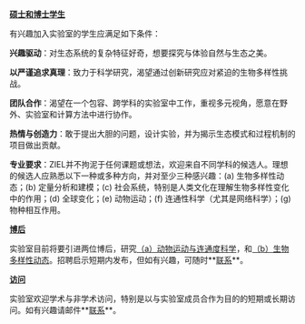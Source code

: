 
__[硕士和博士学生]()__

有兴趣加入实验室的学生应满足如下条件：

**兴趣驱动**：对生态系统的复杂特征好奇，想要探究与体验自然与生态之美。

**以严谨追求真理**：致力于科学研究，渴望通过创新研究应对紧迫的生物多样性挑战。

**团队合作**：渴望在一个包容、跨学科的实验室中工作，重视多元视角，愿意在野外、实验室和计算方法中进行协作。

**热情与创造力**：敢于提出大胆的问题，设计实验，并为揭示生态模式和过程机制的项目做出贡献。

**专业要求**：ZIEL并不拘泥于任何课题或想法，欢迎来自不同学科的候选人。理想的候选人应熟悉以下一种或多种方向，并对至少三种感兴趣：(a) 生物多样性动态；(b) 定量分析和建模；(c) 社会系统，特别是人类文化在理解生物多样性变化中的作用；(d) 全球变化；(e) 动物运动；(f) 连通性科学（尤其是网络科学）；(g) 物种相互作用。



__[博后]()__ 

实验室目前将要引进两位博后，研究<ins>（a）动物运动与连通度科学</ins>，和<ins>（b）生物多样性动态</ins>。招聘启示短期内发布，但如有兴趣，可随时**[联系](/contact/)**。

__[访问]()__

实验室欢迎学术与非学术访问，特别是以与实验室成员合作为目的的短期或长期访问。如有兴趣请邮件**[联系](/contacts/)**。
